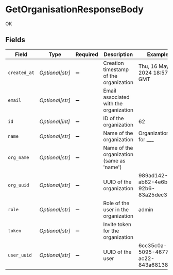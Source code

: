# GetOrganisationResponseBody

OK


## Fields

| Field                                     | Type                                      | Required                                  | Description                               | Example                                   |
| ----------------------------------------- | ----------------------------------------- | ----------------------------------------- | ----------------------------------------- | ----------------------------------------- |
| `created_at`                              | *Optional[str]*                           | :heavy_minus_sign:                        | Creation timestamp of the organization    | Thu, 16 May 2024 18:57:16 GMT             |
| `email`                                   | *Optional[str]*                           | :heavy_minus_sign:                        | Email associated with the organization    |                                           |
| `id`                                      | *Optional[int]*                           | :heavy_minus_sign:                        | ID of the organization                    | 62                                        |
| `name`                                    | *Optional[str]*                           | :heavy_minus_sign:                        | Name of the organization                  | Organization for ___                      |
| `org_name`                                | *Optional[str]*                           | :heavy_minus_sign:                        | Name of the organization (same as 'name') |                                           |
| `org_uuid`                                | *Optional[str]*                           | :heavy_minus_sign:                        | UUID of the organization                  | 989ad142-ab62-4e6b-92b6-83a25dec3151      |
| `role`                                    | *Optional[str]*                           | :heavy_minus_sign:                        | Role of the user in the organization      | admin                                     |
| `token`                                   | *Optional[str]*                           | :heavy_minus_sign:                        | Invite token for the organization         |                                           |
| `user_uuid`                               | *Optional[str]*                           | :heavy_minus_sign:                        | UUID of the user                          | 6cc35c0a-5095-4677-ac22-843a68138f53      |